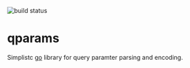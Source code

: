 ![build status](https://travis-ci.org/finkf/qparams.svg?branch=master)

# qparams
Simplistc [go](https://golang.org) library for query paramter parsing and encoding.
